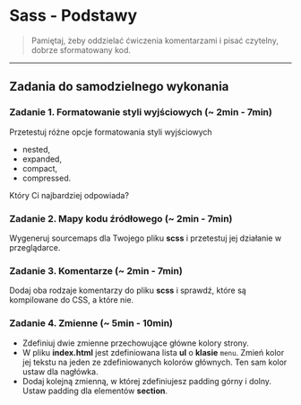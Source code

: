 # Sass - Podstawy

> Pamiętaj, żeby oddzielać ćwiczenia komentarzami i pisać czytelny, dobrze sformatowany kod.

-------------------------------------------------------------------------------
## Zadania do samodzielnego wykonania

### Zadanie 1. Formatowanie styli wyjściowych  (~ 2min - 7min)
Przetestuj różne opcje formatowania styli wyjściowych
* nested,
* expanded,
* compact,
* compressed.

Który Ci najbardziej odpowiada?

### Zadanie 2. Mapy kodu źródłowego  (~ 2min - 7min)
Wygeneruj sourcemaps dla Twojego pliku **scss** i przetestuj jej działanie w przeglądarce.

### Zadanie 3. Komentarze  (~ 2min - 7min)
Dodaj oba rodzaje komentarzy do pliku **scss** i sprawdź, które są kompilowane do CSS, a które nie.

### Zadanie 4. Zmienne  (~ 5min - 10min)
* Zdefiniuj dwie zmienne przechowujące główne kolory strony.
* W pliku **index.html** jest zdefiniowana lista **ul** o **klasie** ```menu```. Zmień kolor jej tekstu na jeden ze zdefiniowanych kolorów głównych. Ten sam kolor ustaw dla nagłówka.
* Dodaj kolejną zmienną, w której zdefiniujesz padding górny i dolny. Ustaw padding dla elementów **section**.

